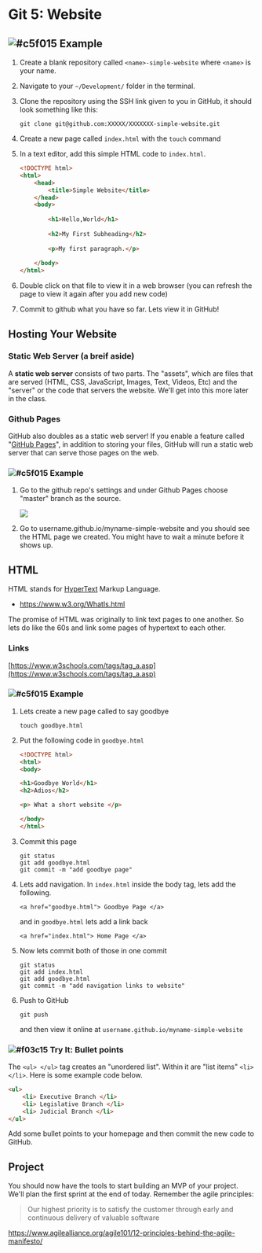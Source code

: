 # Git 5: Website

## ![#c5f015](https://placehold.it/15/c5f015/000000?text=+) Example

1. Create a blank repository called `<name>-simple-website` where `<name>` is your name.
2. Navigate to your `~/Development/` folder in the terminal.
3. Clone the repository using the SSH link given to you in GitHub, it should look something like this:

	```
	git clone git@github.com:XXXXX/XXXXXXX-simple-website.git
	```
4. Create a new page called `index.html` with the `touch` command

5. In a text editor, add this simple HTML code to `index.html`.

	```html
	<!DOCTYPE html>
	<html>
		<head>
			<title>Simple Website</title>
		</head>
		<body>
		
			<h1>Hello,World</h1>
			
			<h2>My First Subheading</h2>
			
			<p>My first paragraph.</p>
		
		</body>
	</html>
	```
6. Double click on that file to view it in a web browser (you can refresh the page to view it again after you add new code)

7. Commit to github what you have so far. Lets view it in GitHub!

## Hosting Your Website

### Static Web Server (a breif aside)

A **static web server** consists of two parts. The "assets", which are files that are served (HTML, CSS, JavaScript, Images, Text, Videos, Etc) and the "server" or the code that servers the website. We'll get into this more later in the class.

### Github Pages

GitHub also doubles as a static web server! If you enable a feature called "[GitHub Pages](https://pages.github.com/)", in addition to storing your files, GitHub will run a static web server that can serve those pages on the web.

### ![#c5f015](https://placehold.it/15/c5f015/000000?text=+) Example

1. Go to the github repo's settings and under Github Pages choose "master" branch as the source.

	![](https://i.imgur.com/8EhdwWM.png)

2. Go to username.github.io/myname-simple-website and you should see the HTML page we created. You might have to wait a minute before it shows up.

## HTML

HTML stands for [HyperText](https://www.merriam-webster.com/dictionary/hypertext) Markup Language. 

* https://www.w3.org/WhatIs.html

The promise of HTML was originally to link text pages to one another. So lets do like the 60s and link some pages of hypertext to each other. 

### Links

[https://www.w3schools.com/tags/tag_a.asp](https://www.w3schools.com/tags/tag_a.asp)

### ![#c5f015](https://placehold.it/15/c5f015/000000?text=+) Example

1. Lets create a new page called to say goodbye
	
	```
	touch goodbye.html
	```

2. Put the following code in `goodbye.html`
	
	```html
	<!DOCTYPE html>
	<html>
	<body>

	<h1>Goodbye World</h1>
	<h2>Adios</h2>
	
	<p> What a short website </p>
	
	</body>
	</html>
	```
3. Commit this page

	```
	git status
	git add goodbye.html
	git commit -m "add goodbye page"
	```

4. Lets add navigation. In `index.html` inside the body tag, lets add the following.

	```
	<a href="goodbye.html"> Goodbye Page </a>
	```
	
	and in `goodbye.html` lets add a link back

	```
	<a href="index.html"> Home Page </a>
	```
	
5. Now lets commit both of those in one commit
	
	```
	git status
	git add index.html
	git add goodbye.html
	git commit -m "add navigation links to website"
	```

6. Push to GitHub

	```
	git push
	```
	and then view it online at `username.github.io/myname-simple-website`

### ![#f03c15](https://placehold.it/15/f03c15/000000?text=+) Try It: Bullet points

The `<ul> </ul>` tag creates an "unordered list". Within it are "list items" `<li> </li>`. Here is some example code below. 

```html
<ul> 
	<li> Executive Branch </li>
	<li> Legislative Branch </li>
	<li> Judicial Branch </li>
</ul>
```
Add some bullet points to your homepage and then commit the new code to GitHub.

## Project

You should now have the tools to start building an MVP of your project. We'll plan the first sprint at the end of today. Remember the agile principles: 

> Our highest priority is to satisfy the customer through early and continuous delivery of valuable software

https://www.agilealliance.org/agile101/12-principles-behind-the-agile-manifesto/

